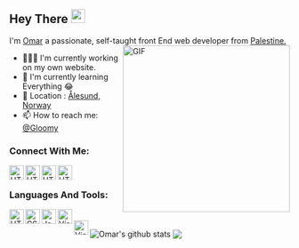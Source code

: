 ## Hey There <img src="https://media.giphy.com/media/hvRJCLFzcasrR4ia7z/giphy.gif" width="25px">
I'm [Omar]() a passionate, self-taught front End web developer from [Palestine.](https://goo.gl/maps/gV2fT1teCQorM6gx9)
<img align="right" alt="GIF" src="https://imagehost7.online-image-editor.com/oie_upload/images/261356434MJzX22/26155633oLSerw0u.gif" width="300" height="300" />


- 👨🏽‍💻 I'm currently working on my own website.
- 🌱 I'm currently learning Everything 😂
- 📌 Location : [Ålesund, Norway](https://goo.gl/maps/jja9rokThXgucP167)
- 📫 How to reach me: [@Gloomy]()


### Connect With Me:
<a href="https://www.facebook.com/people/Omar-Awad/100055771436254" target="_blank"> <img align="left" alt="HTML5" width="26px" src="https://cdn4.iconfinder.com/data/icons/social-media-free-13/32/Facebook_social_media_logo-256.png"/> </a>
ㅤ
<a href="https://www.linkedin.com/in/omar-awad-382717210/" target="_blank"> <img align="left" alt="HTML5" width="26px" src="https://cdn.jsdelivr.net/npm/simple-icons@3.0.1/icons/linkedin.svg"/> </a>
ㅤ
<a href="https://www.instagram.com/gloomygly/" target="_blank"> <img align="left" alt="HTML5" width="26px" src="https://cdn.jsdelivr.net/npm/simple-icons@3.0.1/icons/instagram.svg" alt="rahul_dk_jain"/> </a>
ㅤ
<a href="https://twitter.com/GloomyGly" target="_blank"> <img align="left" alt="HTML5" width="26px" src="https://cdn.jsdelivr.net/npm/simple-icons@3.0.1/icons/twitter.svg"/> </a>



### Languages And Tools:
<a href="https://www.w3schools.com/html/default.asp" target="_blank"> <img align="left" alt="HTML5" width="26px" src="https://cdn4.iconfinder.com/data/icons/social-media-logos-6/512/96-html5-512.png"/> </a>
ㅤ
<a href="https://www.w3schools.com/css/default.asp" target="_blank"> <img align="left" alt="CSS3" width="26px" src="https://cdn4.iconfinder.com/data/icons/social-media-logos-6/512/121-css3-512.png"/> </a>
ㅤ
<a href="https://www.w3schools.com/js/default.asp" target="_blank"> <img align="left" alt="JavaScript" width="26px" src="https://cdn.iconscout.com/icon/free/png-512/javascript-2752148-2284965.png"/> </a>
ㅤ
<a href="https://www.w3schools.com/python/default.asp" target="_blank"> <img align="left" alt="Visual Studio Code" width="26px" src="https://cdn4.iconfinder.com/data/icons/logos-and-brands/512/267_Python_logo-256.png"/> </a>
ㅤ
<a href="https://code.visualstudio.com/download" target="_blank"> <img align="left" alt="Visual Studio Code" width="26px" src="https://upload.wikimedia.org/wikipedia/commons/thumb/9/9a/Visual_Studio_Code_1.35_icon.svg/1024px-Visual_Studio_Code_1.35_icon.svg.png"/> </a>

<img align="center" src="https://github-readme-stats-gloomyg.vercel.app/api?username=gloomyg&show_icons=true&include_all_commits=true&theme=material-palenight" alt="Omar's github stats" /> <img align="center" src="https://github-readme-stats-gloomyg.vercel.app/api/top-langs/?username=gloomyg&layout=compact&theme=material-palenight" />
